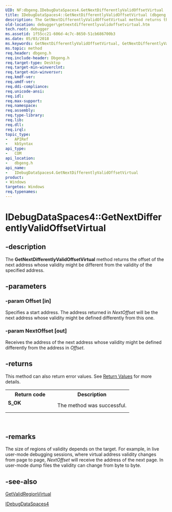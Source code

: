 ```yaml
---
UID: NF:dbgeng.IDebugDataSpaces4.GetNextDifferentlyValidOffsetVirtual
title: IDebugDataSpaces4::GetNextDifferentlyValidOffsetVirtual (dbgeng.h)
description: The GetNextDifferentlyValidOffsetVirtual method returns the offset of the next address whose validity might be different from the validity of the specified address.
old-location: debugger\getnextdifferentlyvalidoffsetvirtual.htm
tech.root: debugger
ms.assetid: 1f55cc21-606d-4c7c-8650-51cb686700b3
ms.date: 05/03/2018
ms.keywords: GetNextDifferentlyValidOffsetVirtual, GetNextDifferentlyValidOffsetVirtual method [Windows Debugging], GetNextDifferentlyValidOffsetVirtual method [Windows Debugging],IDebugDataSpaces4 interface, IDebugDataSpaces4 interface [Windows Debugging],GetNextDifferentlyValidOffsetVirtual method, IDebugDataSpaces4.GetNextDifferentlyValidOffsetVirtual, IDebugDataSpaces4::GetNextDifferentlyValidOffsetVirtual, IDebugDataSpaces_9308b61e-2e9a-4e17-a918-8af4c1b132b8.xml, dbgeng/IDebugDataSpaces4::GetNextDifferentlyValidOffsetVirtual, debugger.getnextdifferentlyvalidoffsetvirtual
ms.topic: method
req.header: dbgeng.h
req.include-header: Dbgeng.h
req.target-type: Desktop
req.target-min-winverclnt: 
req.target-min-winversvr: 
req.kmdf-ver: 
req.umdf-ver: 
req.ddi-compliance: 
req.unicode-ansi: 
req.idl: 
req.max-support: 
req.namespace: 
req.assembly: 
req.type-library: 
req.lib: 
req.dll: 
req.irql: 
topic_type:
-	APIRef
-	kbSyntax
api_type:
-	COM
api_location:
-	dbgeng.h
api_name:
-	IDebugDataSpaces4.GetNextDifferentlyValidOffsetVirtual
product:
- Windows
targetos: Windows
req.typenames: 
---
```


# IDebugDataSpaces4::GetNextDifferentlyValidOffsetVirtual


## -description


The <b>GetNextDifferentlyValidOffsetVirtual</b> method returns the offset of the next address whose validity might be different from the validity of the specified address.


## -parameters




### -param Offset [in]

Specifies a start address.  The address returned in <i>NextOffset</i> will be the next address whose validity might be defined differently from this one.


### -param NextOffset [out]

Receives the address of the next address whose validity might be defined differently from the address in <i>Offset</i>.


## -returns



This method can also return error values.  See <a href="https://msdn.microsoft.com/713f3ee2-2f5b-415e-9908-90f5ae428b43">Return Values</a> for more details.

<table>
<tr>
<th>Return code</th>
<th>Description</th>
</tr>
<tr>
<td width="40%">
<dl>
<dt><b>S_OK</b></dt>
</dl>
</td>
<td width="60%">
The method was successful.

</td>
</tr>
</table>
 




## -remarks



The size of regions of validity depends on the target.  For example, in live user-mode debugging sessions, where virtual address validity changes from page to page, <i>NextOffset</i> will receive the address of the next page.  In user-mode dump files the validity can change from byte to byte.




## -see-also




<a href="https://msdn.microsoft.com/library/windows/hardware/ff549471">GetValidRegionVirtual</a>



<a href="https://msdn.microsoft.com/library/windows/hardware/ff550546">IDebugDataSpaces4</a>
 

 

